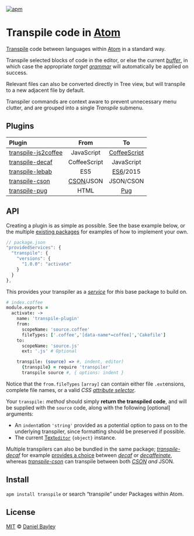 [![apm]](https://atom.io/packages/transpile)

Transpile code in [Atom]
========================
[Transpile] code between languages within [Atom] in a standard way.

Transpile selected blocks of code in the editor, or else the current _[buffer]_, in which case the appropriate _target [grammar]_ will automatically be applied on success.

Relevant files can also be converted directly in Tree view, but will transpile to a new adjacent file by default.

Transpiler commands are context aware to prevent unnecessary menu clutter, and are grouped into a single _Transpile_ submenu.

Plugins
-----------------------------------------------------------------------
| Plugin                              |     From     |       To       |
|:------------------------------------|:------------:|:--------------:|
| [transpile-][-js2coffee][js2coffee] |  JavaScript  | [CoffeeScript] |
| [transpile-][-decaf][decaf]         | CoffeeScript |   JavaScript   |
| [transpile-][-lebab][lebab]         |     ES5      |   [ES6]/2015   |
| [transpile-][-cson][cson]           | [CSON]/JSON  |   JSON/CSON    |
| [transpile-][-pug][pug]             |     HTML     |     [Pug]      |

API
---
Creating a plugin is as simple as possible. See the base example below, or the multiple [existing packages] for examples of how to implement your own.

~~~ js
// package.json
"providedServices": {
  "transpile": {
    "versions": {
      "1.0.0": "activate"
    }
  }
},
~~~
This provides your transpiler as a _[service]_ for _this_ base package to build on.

~~~ coffee
# index.coffee
module.exports =
  activate: ->
    name: 'transpile-plugin'
    from:
      scopeName: 'source.coffee'
      fileTypes: ['.coffee','[data-name*=coffee]','Cakefile']
    to:
      scopeName: 'source.js'
      ext: '.js' # Optional

    transpile: (source) => #, indent, editor)
      {transpile} = require 'transpiler'
      transpile source #, { options: indent }
~~~
Notice that the `from.fileTypes` `[array]` can contain either file `.ext`ensions, complete file names, or a valid _CSS [attribute selector]_.

Your `transpile:` _method_ should simply **return the transpiled code**, and will be supplied with the `source` code, along with the following [optional] arguments:
* An `indent`ation `'string'` provided as a potential option to pass on to the underlying transpiler, since formatting should be preserved if possible.
* The current [Text`editor`] `{object}` instance.

Multiple transpilers can also be bundled in the same package; _[transpile-decaf]_ for example [provides a choice] between _[decaf]_ or _[decaffeinate]_, whereas _[transpile-cson]_ can transpile between both _[CSON] and_ JSON.

Install
-------
`apm install transpile` or search “transpile” under Packages within Atom.

License
-------
[MIT] © [Daniel Bayley]

[MIT]:											LICENSE.md
[Daniel Bayley]:						https://github.com/danielbayley
[atom]:											https://atom.io
[apm]:											https://img.shields.io/apm/v/transpile.svg?style=flat-square

[existing packages]:				https://atom.io/packages/search?q=transpile-
[transpile]:								https://en.wikipedia.org/wiki/Source-to-source_compiler
[-js2coffee]:								https://atom.io/packages/transpile-js2coffee
[-decaf]:					          https://atom.io/packages/transpile-decaf
[-lebab]:										https://atom.io/packages/transpile-lebab
[-cson]:										https://atom.io/packages/transpile-cson
[-pug]:											https://atom.io/packages/transpile-pug

[js2coffee]:								http://js2.coffee
[coffeescript]:							http://coffeescript.org
[decaf]:										https://github.com/rainforestapp/decaf#decaf-js
[decaffeinate]:							https://github.com/decaffeinate/decaffeinate#decaffeinate-
[lebab]:										http://lebab.io
[ES6]:											http://babeljs.io/#es2015
[CSON]:											https://github.com/bevry/cson#what-is-cson
[pug]:											https://github.com/pugjs/pug

[service]:									http://flight-manual.atom.io/behind-atom/sections/interacting-with-other-packages-via-services
[grammar]:									http://flight-manual.atom.io/using-atom/sections/grammar
[buffer]:										http://flight-manual.atom.io/getting-started/sections/atom-basics/#basic-terminology
[Text`editor`]:							https://atom.io/docs/api/latest/TextEditor
[attribute selector]:				https://css-tricks.com/almanac/selectors/a/attribute
[transpile-decaf]:					https://github.com/danielbayley/atom-transpile-decaf/blob/master/index.coffee#L14-L22
[provides a choice]:				https://github.com/danielbayley/atom-transpile-decaf/blob/master/package.json#L40-L50
[transpile-cson]:						https://github.com/cazala/atom-transpile-cson/blob/master/lib/index.coffee
